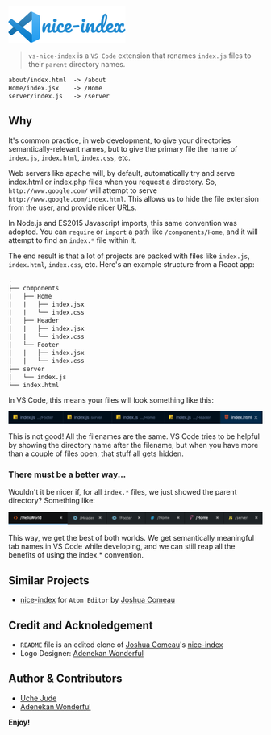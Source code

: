 ![Sample pane files](/assets/logo.png "Before")

> `vs-nice-index` is a `VS Code` extension that renames `index.js` files to their `parent` directory names.

```
about/index.html  -> /about
Home/index.jsx    -> /Home
server/index.js   -> /server
```

## Why

It's common practice, in web development, to give your directories semantically-relevant names, but to give the primary file the name of `index.js`, `index.html`, `index.css`, etc.

Web servers like apache will, by default, automatically try and serve index.html or index.php files when you request a directory. So, `http://www.google.com/` will attempt to serve `http://www.google.com/index.html`. This allows us to hide the file extension from the user, and provide nicer URLs.

In Node.js and ES2015 Javascript imports, this same convention was adopted. You can `require` or `import` a path like `/components/Home`, and it will attempt to find an `index.*` file within it.

The end result is that a lot of projects are packed with files like `index.js`, `index.html`, `index.css`, etc. Here's an example structure from a React app:

```
.
├── components
|   ├── Home
|   |   ├── index.jsx
|   |   └── index.css
|   ├── Header
|   |   ├── index.jsx
|   |   └── index.css
|   └── Footer
|   |   ├── index.jsx
|   |   └── index.css
├── server
|   └── index.js
└── index.html
```

In VS Code, this means your files will look something like this:

![Sample pane files](/assets/before.png "Before")

This is not good! All the filenames are the same. VS Code tries to be helpful by showing the directory name after the filename, but when you have more than a couple of files open, that stuff all gets hidden.

### There must be a better way...

Wouldn't it be nicer if, for all `index.*` files, we just showed the parent directory? Something like:

![Better pane files](/assets/after.png "After")

This way, we get the best of both worlds. We get semantically meaningful tab names in VS Code while developing, and we can still reap all the benefits of using the index.* convention.  

## Similar Projects
- [nice-index](https://github.com/joshwcomeau/nice-index) for `Atom Editor` by [Joshua Comeau](https://twitter.com/JoshWComeau)

## Credit and Acknoledgement
- `README` file is an edited clone of [Joshua Comeau](https://twitter.com/JoshWComeau)'s [nice-index](https://github.com/joshwcomeau/nice-index)  
- Logo Designer: [Adenekan Wonderful](https://github.com/adenekan41)


## Author & Contributors
* [Uche Jude](https://github.com/iamuchejude)
* [Adenekan Wonderful](https://github.com/adenekan41)

**Enjoy!**
